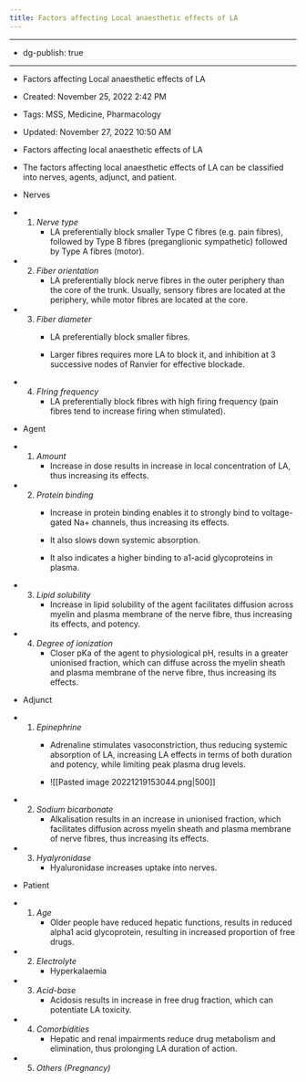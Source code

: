 ```yaml
---
title: Factors affecting Local anaesthetic effects of LA
---
```


- --

- dg-publish: true

- --

- Factors affecting Local anaesthetic effects of LA

- Created: November 25, 2022 2:42 PM

- Tags: MSS, Medicine, Pharmacology

- Updated: November 27, 2022 10:50 AM

- Factors affecting local anaesthetic effects of LA

- The factors affecting local anaesthetic effects of LA can be classified into nerves, agents, adjunct, and patient.

- Nerves

- 1. *Nerve type*
	 - LA preferentially block smaller Type C fibres (e.g. pain fibres), followed by Type B fibres (preganglionic sympathetic) followed by Type A fibres (motor).

- 2. *Fiber orientation*
	 - LA preferentially block nerve fibres in the outer periphery than the core of the trunk. Usually, sensory fibres are located at the periphery, while motor fibres are located at the core.

- 3. *Fiber diameter*
	 - LA preferentially block smaller fibres.

	 - Larger fibres requires more LA to block it, and inhibition at 3 successive nodes of Ranvier for effective blockade.

- 4. *FIring frequency*
	 - LA preferentially block fibres with high firing frequency (pain fibres tend to increase firing when stimulated).

- Agent

- 1. *Amount*
	 - Increase in dose results in increase in local concentration of LA, thus increasing its effects.

- 2. *Protein binding*
	 - Increase in protein binding enables it to strongly bind to voltage-gated Na+ channels, thus increasing its effects.

	 - It also slows down systemic absorption.

	 - It also indicates a higher binding to a1-acid glycoproteins in plasma.

- 3. *Lipid solubility*
	 - Increase in lipid solubility of the agent facilitates diffusion across myelin and plasma membrane of the nerve fibre, thus increasing its effects, and potency.

- 4. *Degree of ionization*
	 - Closer pKa of the agent to physiological pH, results in a greater unionised fraction, which can diffuse across the myelin sheath and plasma membrane of the nerve fibre, thus increasing its effects.

- Adjunct

- 1. *Epinephrine*
	 - Adrenaline stimulates vasoconstriction, thus reducing systemic absorption of LA, increasing LA effects in terms of both duration and potency, while limiting peak plasma drug levels.

	 - ![[Pasted image 20221219153044.png|500]]

- 2. *Sodium bicarbonate*
	 - Alkalisation results in an increase in unionised fraction, which facilitates diffusion across myelin sheath and plasma membrane of nerve fibres, thus increasing its effects.

- 3. *Hyalyronidase*
	 - Hyaluronidase increases uptake into nerves.

- Patient

- 1. *Age*
	 - Older people have reduced hepatic functions, results in reduced alpha1 acid glycoprotein, resulting in increased proportion of free drugs.

- 2. *Electrolyte*
	 - Hyperkalaemia

- 3. *Acid-base*
	 - Acidosis results in increase in free drug fraction, which can potentiate LA toxicity.

- 4. *Comorbidities*
	 - Hepatic and renal impairments reduce drug metabolism and elimination, thus prolonging LA duration of action.

- 5. *Others (Pregnancy)*
